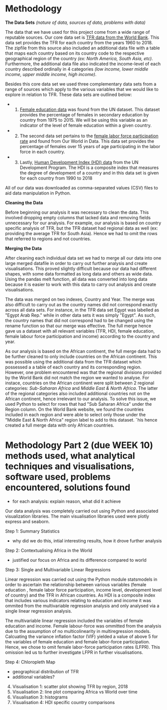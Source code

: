 # Methodology


**The Data Sets** *(nature of data, sources of data, problems with data)*

The data that we have used for this project come from a wide range of reputable sources. Our core data set is [TFR data from the World Bank](https://data.worldbank.org/indicator/SP.DYN.TFRT.IN). This data set provides the TFR for each country from the years 1960 to 2018. The zipfile from this source also included an additional data file with a table that maps each country based on its country code to the respective geographical region of the country *(ex: North America, South Asia, etc)*. Furthermore, the additional data file also indicated the income-level of each country described ordinally in 4 categories *(low income, lower middle income, upper middle income, high income)*.

Besides this core data set we used three complementary data sets from a range of sources which apply to the various variables that we would like to explore in relation to TFR. These data sets are outlined below: 
* 1. [Female education data](https://data.un.org/Data.aspx?q=female+education&d=UNESCO&f=series%3aFEP_23) was found from the UN dataset. This dataset provides the percentage of females in secondary education by country from 1975 to 2015. We will be using this variable as an indicator of the level of female education within a given country.
* 2. The second data set pertains to the [female labor force participation rate](https://ourworldindata.org/female-labor-supply) and found from Our World in Data. This data set provides the percentage of females over 15 years of age participating in the labor force in each country.
* 3. Lastly, [Human Development Index (HDI) data](http://hdr.undp.org/en/data#) from  the UN Development Program. The HDI is a composite index that measures the degree of development of a country and in this data set is given for each country from 1990 to 2018

All of our data was downloaded as comma-separated values (CSV) files to aid data manipulation in Python. 

**Cleaning the Data**

Before beginning our analysis it was necessary to clean the data. This involved dropping  empty columns that lacked data and removing fields unnecessary for our analysis. For example, our analysis is based on country specific analysis of TFR, but the TFR dataset had regional data as well (ex: providing the average TFR for South Asia). Hence we had to omit the rows that referred to regions and not countries. 

**Merging the Data**

After cleaning each individual data set we had to merge all our data into one large merged datafile in order to carry out further analysis and create visualisations. This proved slightly difficult because our data had different shapes, with some data formatted as long data and others as wide data. Using the pandas melt function, all data was converted into long data because it is easier to work with this data to carry out analysis and create visualisations. 

The data was merged on two indexes, Country and Year. The merge was also difficult to carry out as the country names did not correspond exactly across all data sets. For instance, in the TFR data set Egypt was labelled as "Egypt Arab Rep." while in other data sets it was simply "Egypt". As such, the country names that did not correspond had to be changed using the rename function so that our merge was effective. The full merge hence gave us a dataset with all relevant variables (TFR, HDI, female education, female labour force participation and income) according to the country and year. 

As our analysis is based on the African continent, the full merge data had to be further cleaned to only include countries on the African continent. This was possible using the additional data from the TFR dataset which possessed a a table of each country and its corresponding region. However, one problem encountered was that the regional divisions provided by the World Bank did not match the region we wanted to analyse. For instace, countries on the African continent were split between 2 regional categories: *Sub-Saharan Africa* and *Middle East & North Africa*. The latter of the regional categories also included additional countries not on the African continent, hence irrelevant to our analysis. To solve this issue, we used Python to select for rows that had "Sub Saharan Africa" under the Region column. On the World Bank website, we found the countries included in each region and were able to select only those under the "Middle East & North Africa" region label to add to this dataset. ˇhis hence created a full merge data with only African countries. 


# Methodology Part 2 (due WEEK 10) methods used, what analytical techniques and visualisations, software used, problems encountered, solutions found
- for each analysis: explain reason, what did it achieve

Our data analysis was completely carried out using Python and associated visualization libraries. The main visualisation libraries used were plotly express and seaborn.

Step 1: Summary Statistics  
* why did we do this, intial interesting results, how it drove further analysis 

Step 2: Contextualising Africa in the World 
* justified our focus on Africa and its difference compared to world

Step 3: Single and Multivariable Linear Regressions

Linear regression was carried out using the Python module statsmodels in order to ascertain the relationship between various variables (female education , female labor force participation, income level, development level of country) and the TFR in African countries. As HDI is a composite index that includes various indicators relating to education and income it was ommited from the multivariable regression analysis and only analysed via a single linear regression analysis. 

The multivariable linear regression included the variables of female education and income. Female labour-force was ommitted from the analysis due to the assumption of no multicolinearity in multiregression models. Calcuating the variance inflation factor (VIF) yielded a value of above 5 for the variables of female education and female labor-force participation. Hence, we chose to omit female labor-force participation rates (LFPR). This omission led us to further investigate LFPR in further visualisations. 


Step 4: Chloropleth Map 
* geographical distribution of TFR
* additional variables? 


4. Visualisation 1: scatter plot showing TFR by region, 2018  
5. Visualisation 2: line plot comparing Africa vs World over time
6. Visualisation 3: histograms 
7. Visualisation 4: HDI specific country comparisons 




